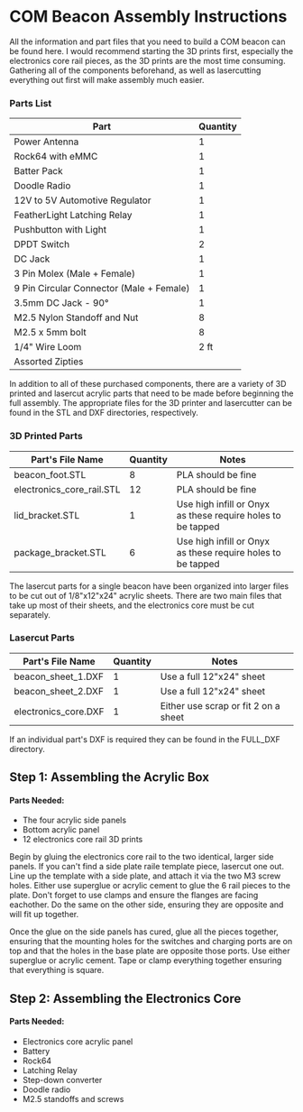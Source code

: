 # COM Beacon Assembly Instructions

All the information and part files that you need to build a COM beacon can be found here. I would recommend starting the 3D prints first, especially the electronics core rail pieces, as the 3D prints are the most time consuming. Gathering all of the components beforehand, as well as lasercutting everything out first will make assembly much easier. 

### Parts List
Part | Quantity 
-------- | --------
Power Antenna | 1
Rock64 with eMMC | 1
Batter Pack | 1
Doodle Radio | 1
12V to 5V Automotive Regulator | 1
FeatherLight Latching Relay | 1
Pushbutton with Light | 1
DPDT Switch | 2
DC Jack | 1
3 Pin Molex (Male + Female) | 1
9 Pin Circular Connector (Male + Female) | 1
3.5mm DC Jack - 90&deg; | 1
M2.5 Nylon Standoff and Nut | 8
M2.5 x 5mm bolt | 8
1/4" Wire Loom | 2 ft
Assorted Zipties | 

In addition to all of these purchased components, there are a variety of 3D printed and lasercut acrylic parts that need to be made before beginning the full assembly. The appropriate files for the 3D printer and lasercutter can be found in the STL and DXF directories, respectively. 

### 3D Printed Parts
Part's File Name | Quantity | Notes
-------- | -------- | --------
beacon\_foot.STL | 8 | PLA should be fine
electronics\_core\_rail.STL | 12 | PLA should be fine
lid\_bracket.STL | 1 | Use high infill or Onyx<br>as these require holes to be tapped
package\_bracket.STL | 6 | Use high infill or Onyx<br>as these require holes to be tapped

The lasercut parts for a single beacon have been organized into larger files to be cut out of 1/8"x12"x24" acrylic sheets. There are two main files that take up most of their sheets, and the electronics core must be cut separately.

### Lasercut Parts
Part's File Name | Quantity | Notes
-------- | -------- | --------
beacon\_sheet\_1.DXF | 1 | Use a full 12"x24" sheet
beacon\_sheet\_2.DXF | 1 | Use a full 12"x24" sheet
electronics\_core.DXF | 1 | Either use scrap or fit 2 on a sheet

If an individual part's DXF is required they can be found in the FULL\_DXF directory.

## Step 1: Assembling the Acrylic Box

#### Parts Needed:
- The four acrylic side panels
- Bottom acrylic panel
- 12 electronics core rail 3D prints

Begin by gluing the electronics core rail to the two identical, larger side panels. If you can't find a side plate raile template piece, lasercut one out. Line up the template with a side plate, and attach it via the two M3 screw holes. Either use superglue or acrylic cement to glue the 6 rail pieces to the plate. Don't forget to use clamps and ensure the flanges are facing eachother. Do the same on the other side, ensuring they are opposite and will fit up together.

Once the glue on the side panels has cured, glue all the pieces together, ensuring that the mounting holes for the switches and charging ports are on top and that the holes in the base plate are opposite those ports. Use either superglue or acrylic cement. Tape or clamp everything together ensuring that everything is square.


## Step 2: Assembling the Electronics Core

#### Parts Needed:
- Electronics core acrylic panel
- Battery
- Rock64
- Latching Relay
- Step-down converter
- Doodle radio
- M2.5 standoffs and screws
 

